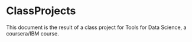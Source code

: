 # ClassProjects
This document is the result of a class project for Tools for Data Science, a coursera/IBM course. 

